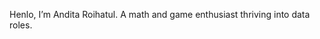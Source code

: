 Henlo, I’m Andita Roihatul. A math and game enthusiast thriving into data roles.
<!---
anditaroihatul/anditaroihatul is a ✨ special ✨ repository because its `README.md` (this file) appears on your GitHub profile.
You can click the Preview link to take a look at your changes.
--->
